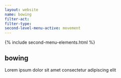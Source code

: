 ```yaml
---
layout: website
name: bowing 
filter-act: 
filter-type: 
second-level-menu-active: movement
---
```


{% include second-menu-elements.html %}

<main class="page-content">
  <div class="text-container">
    <h2>bowing</h2>
    <p>Lorem ipsum dolor sit amet consectetur adipiscing elit</p>
  </div>
</main>
